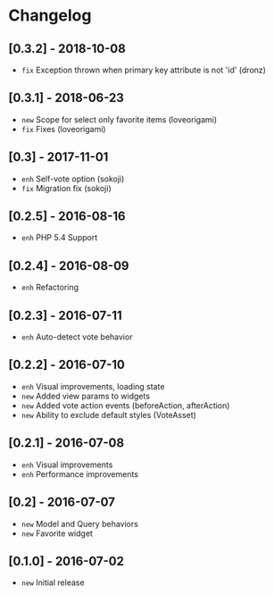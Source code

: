 # Changelog

## [0.3.2] - 2018-10-08
- `fix` Exception thrown when primary key attribute is not 'id' (dronz)

## [0.3.1] - 2018-06-23
- `new` Scope for select only favorite items (loveorigami)
- `fix` Fixes (loveorigami)

## [0.3] - 2017-11-01
- `enh` Self-vote option (sokoji)
- `fix` Migration fix (sokoji)

## [0.2.5] - 2016-08-16
- `enh` PHP 5.4 Support

## [0.2.4] - 2016-08-09
- `enh` Refactoring

## [0.2.3] - 2016-07-11
- `enh` Auto-detect vote behavior

## [0.2.2] - 2016-07-10

- `enh` Visual improvements, loading state
- `new` Added view params to widgets
- `new` Added vote action events (beforeAction, afterAction)
- `new` Ability to exclude default styles (VoteAsset)

## [0.2.1] - 2016-07-08

- `enh` Visual improvements
- `enh` Performance improvements

## [0.2] - 2016-07-07

- `new` Model and Query behaviors
- `new` Favorite widget

## [0.1.0] - 2016-07-02

- `new` Initial release
